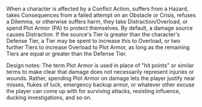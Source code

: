 When a character is affected by a Conflict Action, suffers from a Hazard, takes Consequences from a failed attempt on an Obstacle or Crisis, refuses a Dilemma, or otherwise suffers harm, they take Distraction/Overload, or spend Plot Armor (PA) to protect themselves. By default, a damage source causes Distraction. If the source's Tier is greater than the character's Defense Tier, a Tier may be spent to increase this to Overload, or two further Tiers to increase Overload to Plot Armor, as long as the remaining Tiers are equal or greater than the Defense Tier.

Design notes:
The term Plot Armor is used in place of "hit points" or similar terms to make clear that damage does not necessarily represent injuries or wounds. Rather, spending Plot Armor on damage lets the player justify near misses, flukes of luck, emergency backup armor, or whatever other excuse the player can come up with for surviving attacks, resisting influence, ducking investigations, and so on.